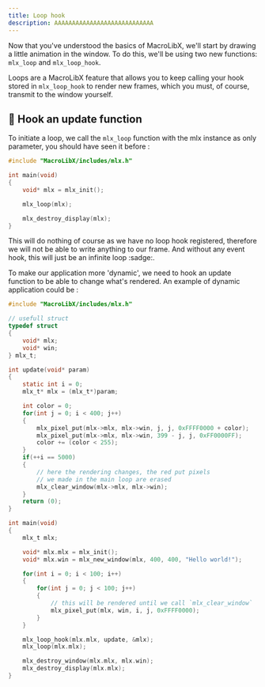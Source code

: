 ```yaml
---
title: Loop hook
description: AAAAAAAAAAAAAAAAAAAAAAAAAAAA
---
```


Now that you've understood the basics of MacroLibX, we'll start by drawing a little animation in the window.
To do this, we'll be using two new functions: `mlx_loop` and `mlx_loop_hook`.

Loops are a MacroLibX feature that allows you to keep calling your hook stored in `mlx_loop_hook` to render new frames,
which you must, of course, transmit to the window yourself.

## 🔄 Hook an update function
To initiate a loop, we call the `mlx_loop` function with the mlx instance as only parameter, you should have seen it before :

```c
#include "MacroLibX/includes/mlx.h"

int main(void)
{
    void* mlx = mlx_init();

    mlx_loop(mlx);

    mlx_destroy_display(mlx);
}
```

This will do nothing of course as we have no loop hook registered, therefore we will not be able to write anything to our frame.
And without any event hook, this will just be an infinite loop :sadge:.

To make our application more 'dynamic', we need to hook an update function to be able to change what's rendered.
An example of dynamic application could be :

```c
#include "MacroLibX/includes/mlx.h"

// usefull struct
typedef struct
{
    void* mlx;
    void* win;
} mlx_t;

int update(void* param)
{
    static int i = 0;
    mlx_t* mlx = (mlx_t*)param;

    int color = 0;
    for(int j = 0; i < 400; j++)
    {
        mlx_pixel_put(mlx->mlx, mlx->win, j, j, 0xFFFF0000 + color);
        mlx_pixel_put(mlx->mlx, mlx->win, 399 - j, j, 0xFF0000FF);
        color += (color < 255);
    }
    if(++i == 5000)
    {
        // here the rendering changes, the red put pixels
        // we made in the main loop are erased
        mlx_clear_window(mlx->mlx, mlx->win);
    }
    return (0);
}

int main(void)
{
    mlx_t mlx;

    void* mlx.mlx = mlx_init();
    void* mlx.win = mlx_new_window(mlx, 400, 400, "Hello world!");

    for(int i = 0; i < 100; i++)
    {
        for(int j = 0; j < 100; j++)
        {
            // this will be rendered until we call `mlx_clear_window`
            mlx_pixel_put(mlx, win, i, j, 0xFFFF0000);
        }
    }

    mlx_loop_hook(mlx.mlx, update, &mlx);
    mlx_loop(mlx.mlx);

    mlx_destroy_window(mlx.mlx, mlx.win);
    mlx_destroy_display(mlx.mlx);
}
```
